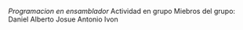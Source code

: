 <em> Programacion en ensamblador </em>
Actividad en grupo 
Miebros del grupo:
Daniel Alberto
Josue
Antonio
Ivon
